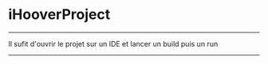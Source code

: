 # iHooverProject



*********************************************************************

Il sufit d'ouvrir le projet sur un IDE et lancer un build puis un run 

*********************************************************************
